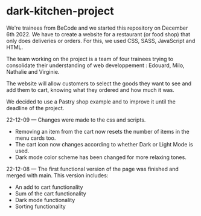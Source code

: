 # dark-kitchen-project

We're trainees from BeCode and we started this repository on December 6th 2022. We have to create a website for a restaurant (or food shop) that only does deliveries or orders. For this, we used CSS, SASS, JavaScript and HTML. 

The team working on the project is a team of four trainees trying to consolidate their understanding of web developpement : Edouard, Milo, Nathalie and Virginie.

The website will allow customers to select the goods they want to see and add them to cart, knowing what they ordered and how much it was.

We decided to use a Pastry shop example and to improve it until the deadline of the project.

22-12-09 —
Changes were made to the css and scripts. 
- Removing an item from the cart now resets the number of items in the menu cards too.
- The cart icon now changes according to whether Dark or Light Mode is used.
- Dark mode color scheme has been changed for more relaxing tones.

22-12-08 —
The first functional version of the page was finished and merged with main. This version includes:

- An add to cart functionality
- Sum of the cart functionality
- Dark mode functionality 
- Sorting functionality



